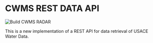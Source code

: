 # CWMS REST DATA API

![Build CWMS RADAR](https://github.com/USACE/cwms-radar-api/workflows/Build%20CWMS%20RADAR/badge.svg)

This is a new implementation of a REST API for data retrieval of USACE Water Data.

